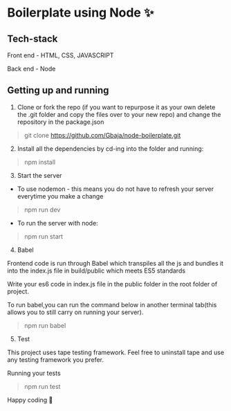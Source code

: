 # Boilerplate using Node ✨

## Tech-stack

Front end - HTML, CSS, JAVASCRIPT

Back end - Node

## Getting up and running

1. Clone or fork the repo (if you want to repurpose it as your own delete the .git folder and copy the files over to your new repo) and change the repository in the package.json

> git clone https://github.com/Gbaja/node-boilerplate.git

2.  Install all the dependencies by cd-ing into the folder and running:

> npm install

3. Start the server
- To use nodemon - this means you do not have to refresh your server everytime you make a change
> npm run dev
- To run the server with node:
>npm run start

4. Babel

Frontend code is run through Babel which transpiles all the js and bundles it into the index.js file in build/public which meets ES5 standards

Write your es6 code in index.js file in the public folder in the root folder of project. 

To run babel,you can run the command below in another terminal tab(this allows you to still carry on running your server). 
>npm run babel

5. Test

This project uses tape testing framework. Feel free to uninstall tape and use any testing framework you prefer.

Running your tests
>npm run test

Happy coding 🙂

